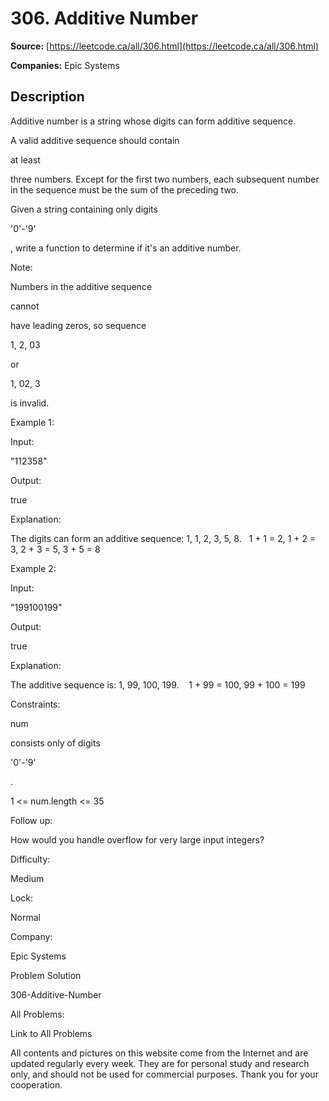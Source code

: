 # 306. Additive Number

**Source:** [https://leetcode.ca/all/306.html](https://leetcode.ca/all/306.html)

**Companies:** Epic Systems

## Description

Additive number is a string whose digits can form additive sequence.

A valid additive sequence should contain

at least

three numbers. Except for the first
        two numbers, each subsequent number in the sequence must be the sum of the preceding two.

Given a string containing only digits

'0'-'9'

, write a function
        to determine if it's an additive number.

Note:

Numbers in the additive sequence

cannot

have leading zeros, so sequence

1, 2, 03

or

1, 02, 3

is invalid.

Example 1:

Input:

"112358"

Output:

true

Explanation:

The digits can form an additive sequence: 1, 1, 2, 3, 5, 8.
             1 + 1 = 2, 1 + 2 = 3, 2 + 3 = 5, 3 + 5 = 8

Example 2:

Input:

"199100199"

Output:

true

Explanation:

The additive sequence is: 1, 99, 100, 199. 
             1 + 99 = 100, 99 + 100 = 199

Constraints:

num

consists only of digits

'0'-'9'

.

1 <= num.length <= 35

Follow up:

How would you handle overflow for very large input integers?

Difficulty:

Medium

Lock:

Normal

Company:

Epic Systems

Problem Solution

306-Additive-Number

All Problems:

Link to All Problems

All contents and pictures on this website come from the Internet and are updated regularly every week. They are for personal study and research only, and should not be used for commercial purposes. Thank you for your cooperation.

